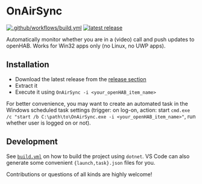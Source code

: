 # OnAirSync

[![.github/workflows/build.yml](https://github.com/LinqLover/OnAirSync/workflows/.github/workflows/build.yml/badge.svg)](https://github.com/LinqLover/OnAirSync/actions) [![latest release](https://img.shields.io/github/v/release/LinqLover/OnAirSync.svg)](https://github.com/LinqLover/OnAirSync/releases)

Automatically monitor whether you are in a (video) call and push updates to openHAB.
Works for Win32 apps only (no Linux, no UWP apps).

## Installation

- Download the latest release from the [release section](https://github.com/LinqLover/OnAirSync/releases)
- Extract it
- Execute it using `OnAirSync -i <your_openHAB_item_name>`

For better convenience, you may want to create an automated task in the Windows scheduled task settings (trigger: on log-on, action: start `cmd.exe /c "start /b C:\path\to\OnAirSync.exe -i <your_openHAB_item_name>"`, run whether user is logged on or not).

## Development

See [`build.yml`](.github/workflows/build.yml) on how to build the project using `dotnet`.
VS Code can also generate some convenient `{launch,task}.json` files for you.

Contributions or questions of all kinds are highly welcome!
